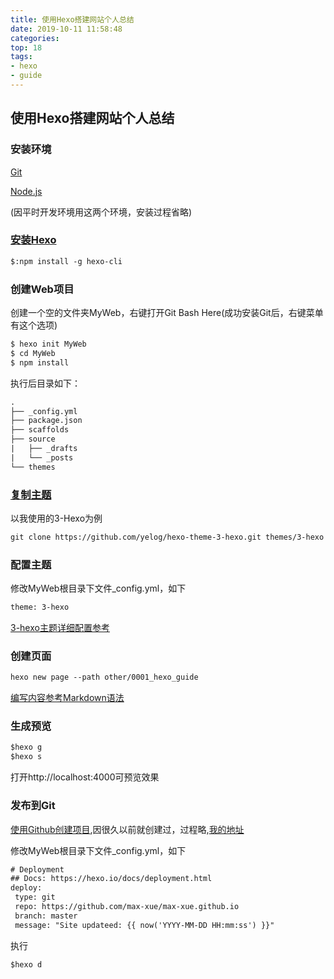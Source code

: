 ```yaml
---
title: 使用Hexo搭建网站个人总结
date: 2019-10-11 11:58:48
categories:
top: 18
tags:
- hexo
- guide
---
```


## 使用Hexo搭建网站个人总结

### 安装环境 
[Git](http://nodejs.org/)

[Node.js](http://nodejs.org/)

(因平时开发环境用这两个环境，安装过程省略)

### [安装Hexo](https://hexo.io/zh-cn/docs/)

```xml
$:npm install -g hexo-cli
```

### 创建Web项目
创建一个空的文件夹MyWeb，右键打开Git Bash Here(成功安装Git后，右键菜单有这个选项)
```xml
$ hexo init MyWeb
$ cd MyWeb
$ npm install
```

执行后目录如下：
```xml
.
├── _config.yml
├── package.json
├── scaffolds
├── source
|   ├── _drafts
|   └── _posts
└── themes
```

### [复制主题](https://github.com/yelog/hexo-theme-3-hexo)
以我使用的3-Hexo为例

```xml
git clone https://github.com/yelog/hexo-theme-3-hexo.git themes/3-hexo
```

### 配置主题

修改MyWeb根目录下文件_config.yml，如下

```xml
theme: 3-hexo
```

[3-hexo主题详细配置参考](https://yelog.org/2017/03/23/3-hexo-instruction/)

### 创建页面

```xml
hexo new page --path other/0001_hexo_guide
```

[编写内容参考Markdown语法](https://www.runoob.com/markdown/md-link.html)

 ### 生成预览
 
 ```xml
 $hexo g
 $hexo s
 ```

打开http://localhost:4000可预览效果

 ### 发布到Git
 [使用Github创建项目](https://pages.github.com/),因很久以前就创建过，过程略,[我的地址](https://github.com/max-xue/max-xue.github.io)
 
 修改MyWeb根目录下文件_config.yml，如下
  ```xml
 # Deployment
 ## Docs: https://hexo.io/docs/deployment.html
 deploy:
   type: git
   repo: https://github.com/max-xue/max-xue.github.io
   branch: master
   message: "Site updateed: {{ now('YYYY-MM-DD HH:mm:ss') }}"
  ```

执行
  ```xml
$hexo d
  ```